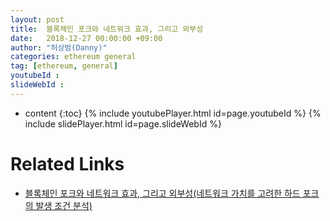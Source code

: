 ```yaml
---
layout: post
title:  블록체인 포크와 네트워크 효과, 그리고 외부성
date:   2018-12-27 00:00:00 +09:00
author: "허상범(Danny)"
categories: ethereum general
tag: [ethereum, general]
youtubeId :
slideWebId :
---
```

* content
{:toc}
{% include youtubePlayer.html id=page.youtubeId %}
{% include slidePlayer.html id=page.slideWebId %}

# Related Links

- [블록체인 포크와 네트워크 효과, 그리고 외부성(네트워크 가치를 고려한 하드 포크의 발생 조건 분석)](https://medium.com/onther-tech/%EB%B8%94%EB%A1%9D%EC%B2%B4%EC%9D%B8-%ED%8F%AC%ED%81%AC%EC%99%80-%EB%84%A4%ED%8A%B8%EC%9B%8C%ED%81%AC-%ED%9A%A8%EA%B3%BC-%EA%B7%B8%EB%A6%AC%EA%B3%A0-%EC%99%B8%EB%B6%80%EC%84%B1-891d48473dc4)
